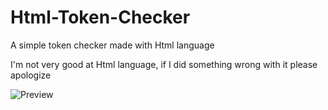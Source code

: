 # Html-Token-Checker
A simple token checker made with Html language

I'm not very good at Html language, if I did something wrong with it please apologize

![Preview](https://media.discordapp.net/attachments/919493133161615391/922507435841818624/unknown.png)
